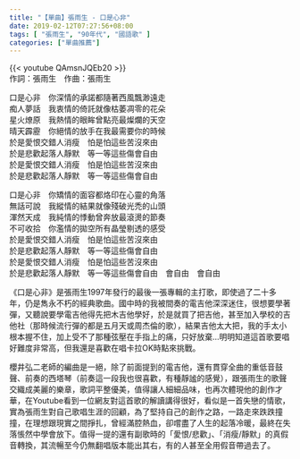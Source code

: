 ```yaml
---
title: "【單曲】張雨生 - 口是心非"
date: 2019-02-12T07:27:56+08:00
tags: [ "張雨生", "90年代", "國語歌" ]
categories: ["單曲推薦"]
---
```


{{< youtube QAmsnJQEb20 >}}
<br/>
作詞：張雨生　作曲：張雨生  

口是心非　你深情的承諾都隨著西風飄渺遠走  
痴人夢話　我衷情的倚託就像枯萎凋零的花朵  
星火燎原　我熱情的眼眸曾點亮最燦爛的天空  
晴天霹靂　你絕情的放手在我最需要你的時候  
於是愛恨交錯人消瘦　怕是怕這些苦沒來由  
於是悲歡起落人靜默　等一等這些傷會自由  
於是愛恨交錯人消瘦　怕是怕這些苦沒來由  
於是悲歡起落人靜默　等一等這些傷會自由  

口是心非　你矯情的面容都烙印在心靈的角落  
無話可說　我縱情的結果就像殘破光禿的山頭  
渾然天成　我純情的悸動曾奔放最滾燙的節奏  
不可收拾　你濫情的拋空所有晶瑩剔透的感受  
於是愛恨交錯人消瘦　怕是怕這些苦沒來由  
於是悲歡起落人靜默　等一等這些傷會自由  
於是愛恨交錯人消瘦　怕是怕這些苦沒來由  
於是悲歡起落人靜默　等一等這些傷會自由　會自由　會自由  
<!--more-->
《口是心非》是張雨生1997年發行的最後一張專輯的主打歌，即使過了二十多年，仍是雋永不朽的經典歌曲。國中時的我被間奏的電吉他深深迷住，很想要學著彈，又聽說要學電吉他得先把木吉他學好，於是就買了把吉他，甚至加入學校的吉他社（那時候流行彈的都是五月天或周杰倫的歌），結果吉他太大把，我的手太小根本握不住，加上受不了那種弦壓在手指上的痛，只好放棄...明明知道這首歌要唱好難度非常高，但我還是喜歡在唱卡拉OK時點來挑戰。

櫻井弘二老師的編曲是一絕，除了前面提到的電吉他，還有貫穿全曲的重低音鼓聲、前奏的西塔琴（前奏這一段我也很喜歡，有種靜謐的感覺），跟張雨生的歌聲交織成美麗的樂章，歌詞平整優美，值得讓人細細品味，也再次體現他的創作才華，在Youtube看到一位網友對這首歌的解讀講得很好，看似是一首失戀的情歌，實為張雨生對自己歌唱生涯的回顧，為了堅持自己的創作之路，一路走來跌跌撞撞，在理想跟現實之間掙扎，曾經滿腔熱血，卻嚐盡了人生的起落冷暖，最終在失落悵然中學會放下。值得一提的還有副歌時的「愛恨/悲歡」、「消瘦/靜默」的真假音轉換，其流暢至今仍無翻唱版本能出其右，有的人甚至全用假音帶過去了。
<br/>
<br/>
